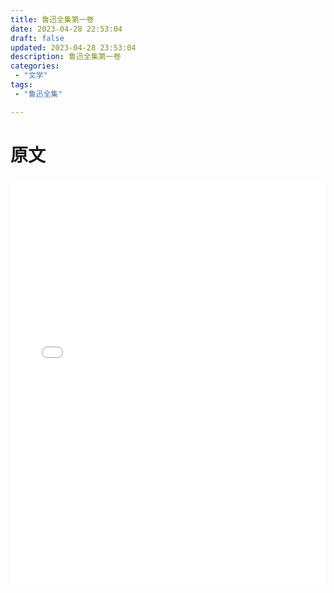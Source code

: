 ```yaml
---
title: 鲁迅全集第一卷
date: 2023-04-28 22:53:04 
draft: false
updated: 2023-04-28 23:53:04 
description: 鲁迅全集第一卷
categories:
 - "文学"
tags:
 - "鲁迅全集"

---
```


# 原文

<iframe src='/myjs/pdfjs/web/viewer.html?file=https://raw.githubusercontent.com/lwmfjc/files/main/literature/luxun_quanji/鲁迅全集•第一卷.pdf' style="padding:  0;width:100%;" marginwidth="0" frameborder="no" scrolling="no" height="650px"></iframe>

